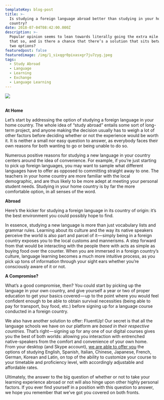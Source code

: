 ```yaml
---
templateKey: blog-post
title: >-
  Is studying a foreign language abroad better than studying in your home
  country?
date: 2018-07-04T08:42:00.000Z
description: >-
  Popular opinion seems to lean towards literally going the extra mile. Why is
  that so, and is there a chance that there’s a solution that sits between those
  two options?
featuredpost: false
featuredimage: /img/1_sixqgr0pixasxgr7ju7zyg.jpeg
tags:
  - Study Abroad
  - Language
  - Learning
  - Exchange
  - Language Learning
---
```

![](/img/1_sixqgr0pixasxgr7ju7zyg.jpeg)

**<br>At Home**



Let’s start by addressing the option of studying a foreign language in your home country. The whole idea of “study abroad” entails some sort of long-term project, and anyone making the decision usually has to weigh a lot of other factors before deciding whether or not the experience would be worth it. It is neither a small nor easy question to answer, as everybody faces their own reasons for both wanting to go or being unable to do so.



Numerous positive reasons for studying a new language in your country centers around the idea of convenience. For example, if you’re just starting to pick up foreign languages, you may want to sample what different languages have to offer as opposed to committing straight away to one. The teachers in your home country are more familiar with the local demographic, and are thus likely to be more adept at meeting your personal student needs. Studying in your home country is by far the more comfortable option, in all senses of the word.



**Abroad**



Here’s the kicker for studying a foreign language in its country of origin: it’s the best environment you could possibly hope to find.



In essence, studying a new language is more than just vocabulary lists and grammar rules. Learning about its culture and the way its native speakers perceive the world is also part and parcel of it — simply being in a foreign country exposes you to the local customs and mannerisms. A step forward from that would be interacting with the people there with acts as simple as buying food over the counter. When you are immersed in a foreign country’s culture, language learning becomes a much more intuitive process, as you pick up tons of information through your sight ears whether you’re consciously aware of it or not.



**A Compromise?**



What’s a good compromise, then? You could start by picking up the language in your own country, and give yourself a year or two of proper education to get your basics covered — up to the point where you would feel confident enough to be able to obtain survival necessities (being able to pay for transport, buy food, etc.) before signing up for a language course conducted in a foreign country.



We also have another solution to offer: FluentUp! Our secret is that all the language schools we have on our platform are _based in their respective countries_. That’s right — signing up for any one of our digital courses gives you the best of both worlds: allowing you interaction with entrenched native-speakers from the comfort and convenience of your own home. From your desktop (and Skype account), [we are able to offer you](https://fluentup.com/search) the options of studying English, Spanish, Italian, Chinese, Japanese, French, German, Korean and Latin, on top of the ability to customize your course to your timetable and proficiency level, with accordingly adjustable and affordable rates.



Ultimately, the answer to the big question of whether or not to take your learning experience abroad or not will also hinge upon other highly personal factors. If you ever find yourself in a position with this question to answer, we hope you remember that we’ve got you covered on both fronts.
